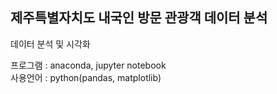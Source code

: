 ## 제주특별자치도 내국인 방문 관광객 데이터 분석

데이터 분석 및 시각화  

프로그램 : anaconda, jupyter notebook  
사용언어 : python(pandas, matplotlib)
